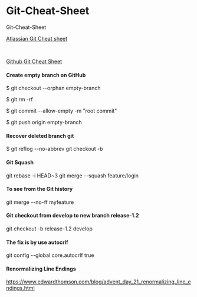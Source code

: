# Git-Cheat-Sheet
Git-Cheat-Sheet

[Atlassian Git Cheat sheet](SWTM-2088_Atlassian-Git-Cheatsheet.pdf)

<br />

[Github Git Cheat Sheet](github-git-cheat-sheet.pdf)


#### Create empty branch on GitHub

$ git checkout --orphan empty-branch

$ git rm -rf .

$ git commit --allow-empty -m "root commit"

$ git push origin empty-branch


#### Recover deleted branch git

$ git reflog --no-abbrev
git checkout -b <your-branch> <sha>

#### Git Squash
  
git rebase -i HEAD~3
git merge --squash feature/login

  
#### To see from the Git history  
  
git merge --no-ff myfeature
  
  
#### Git  checkout from develop to new branch release-1.2
git checkout -b release-1.2 develop

  
#### The fix is by use autocrlf
git config --global core.autocrlf true

#### Renormalizing Line Endings
https://www.edwardthomson.com/blog/advent_day_21_renormalizing_line_endings.html
